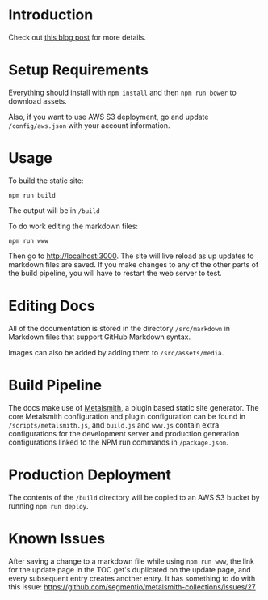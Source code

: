 Introduction
============
Check out [this blog post](https://gregleeds.com/building-a-static-documentation-site-with-metalsmith/) for more details.

Setup Requirements
==================
Everything should install with `npm install` and then `npm run bower`
to download assets.

Also, if you want to use AWS S3 deployment, go and update `/config/aws.json` 
with your account information.


Usage
=====

To build the static site:

`npm run build`

The output will be in `/build`

To do work editing the markdown files:

`npm run www`

Then go to <http://localhost:3000>.  The site will live reload as up updates to markdown files are saved.
If you make changes to any of the other parts of the build pipeline, you will have to restart
the web server to test.

Editing Docs
============
All of the documentation is stored in the directory `/src/markdown` in Markdown files that support
GitHub Markdown syntax.

Images can also be added by adding them to `/src/assets/media`.

Build Pipeline
==============
The docs make use of [Metalsmith](http://www.metalsmith.io/), a plugin based static site generator.
The core Metalsmith configuration and plugin configuration can be found in `/scripts/metalsmith.js`, 
and `build.js` and `www.js` contain extra configurations for the development server
and production generation configurations linked to the NPM run commands in `/package.json`.

Production Deployment
=====================
The contents of the `/build` directory will be copied to 
an AWS S3 bucket by running `npm run deploy`.

Known Issues
============
After saving a change to a markdown file while using `npm run www`, the 
link for the update page in the TOC get's duplicated on the update page,
and every subsequent entry creates another entry. It has something to 
do with this issue: 
https://github.com/segmentio/metalsmith-collections/issues/27
 
